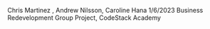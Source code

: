 Chris Martinez , Andrew Nilsson, Caroline Hana
1/6/2023
Business Redevelopment
Group Project, CodeStack Academy 
